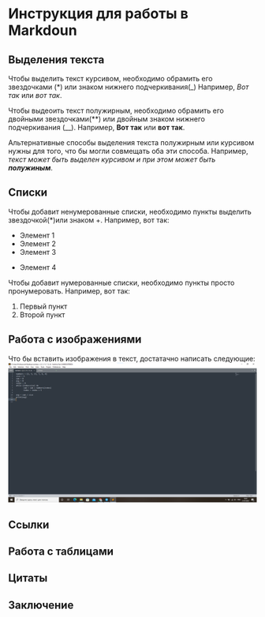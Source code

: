 # Инструкция для работы в Markdoun

## Выделения текста

Чтобы выделить текст курсивом, необходимо обрамить его звездочками (*) или знаком нижнего подчеркивания(_) Например, *Вот так* или _вот так_.

Чтобы выдеоить текст полужирным, необходимо обрамить его двойными звездочками(**) или двойным знаком нижнего подчеркивания (__). Например, **Вот так** или __вот так__.

Альтернативные способы выделения текста полужирным или курсивом нужны для того, что бы могли совмещать оба эти способа. Например, _текст может быть выделен курсивом и при этом может быть **полужиным**_.


## Списки
Чтобы добавит ненумерованные списки, необходимо пункты выделить звездочкой(*)или знаком +. Например, вот так:
* Элемент 1
* Элемент 2
* Элемент 3
+ Элемент 4

Чтобы добавит нумерованные списки, необходимо пункты просто пронумеровать. Например, вот так:
1. Первый пункт
2. Второй пункт

## Работа с изображениями

Что бы вставить изображения в текст, достатачно написать следующие: ![Привет. это картинка.](Картинка.png)

## Ссылки


## Работа с таблицами

## Цитаты

## Заключение

